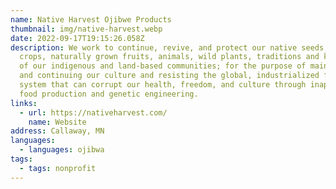 ```yaml
---
name: Native Harvest Ojibwe Products
thumbnail: img/native-harvest.webp
date: 2022-09-17T19:15:26.058Z
description: We work to continue, revive, and protect our native seeds, heritage
  crops, naturally grown fruits, animals, wild plants, traditions and knowledge
  of our indigenous and land-based communities; for the purpose of maintaining
  and continuing our culture and resisting the global, industrialized food
  system that can corrupt our health, freedom, and culture through inappropriate
  food production and genetic engineering.
links:
  - url: https://nativeharvest.com/
    name: Website
address: Callaway, MN
languages:
  - languages: ojibwa
tags:
  - tags: nonprofit
---
```

